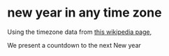 # new year in any time zone

Using the timezone data from [this wikipedia page](https://en.wikipedia.org/wiki/List_of_tz_database_time_zones),

We present a countdown to the next New year
